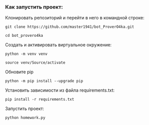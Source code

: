 ### Как запустить проект:

Клонировать репозиторий и перейти в него в командной строке:

```
git clone https://github.com/master1941/bot_ProverO4ka.git
```

```
cd bot_provero4ka
```

Cоздать и активировать виртуальное окружение:

```
python -m venv venv
```
```
source venv/Source/activate
```
Обновите pip
```
python -m pip install --upgrade pip
```
Установить зависимости из файла requirements.txt:
```
pip install -r requirements.txt
```

Запустить проект:

```
python homework.py
```
